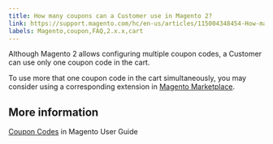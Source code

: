 ```yaml
---
title: How many coupons can a Customer use in Magento 2?
link: https://support.magento.com/hc/en-us/articles/115004348454-How-many-coupons-can-a-Customer-use-in-Magento-2-
labels: Magento,coupon,FAQ,2.x.x,cart
---
```


Although Magento 2 allows configuring multiple coupon codes, a Customer can use only one coupon code in the cart.

To use more that one coupon code in the cart simultaneously, you may consider using a corresponding extension in [Magento Marketplace](https://marketplace.magento.com/).

## More information

[Coupon Codes](http://docs.magento.com/m2/ce/user_guide/marketing/price-rules-cart-coupon.html) in Magento User Guide